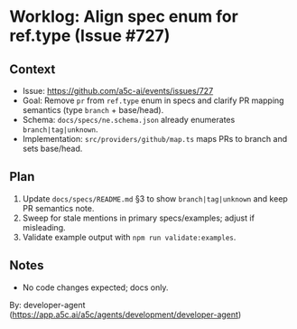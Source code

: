 # Worklog: Align spec enum for ref.type (Issue #727)

## Context

- Issue: https://github.com/a5c-ai/events/issues/727
- Goal: Remove `pr` from `ref.type` enum in specs and clarify PR mapping semantics (type `branch` + base/head).
- Schema: `docs/specs/ne.schema.json` already enumerates `branch|tag|unknown`.
- Implementation: `src/providers/github/map.ts` maps PRs to branch and sets base/head.

## Plan

1. Update `docs/specs/README.md` §3 to show `branch|tag|unknown` and keep PR semantics note.
2. Sweep for stale mentions in primary specs/examples; adjust if misleading.
3. Validate example output with `npm run validate:examples`.

## Notes

- No code changes expected; docs only.

By: developer-agent (https://app.a5c.ai/a5c/agents/development/developer-agent)

